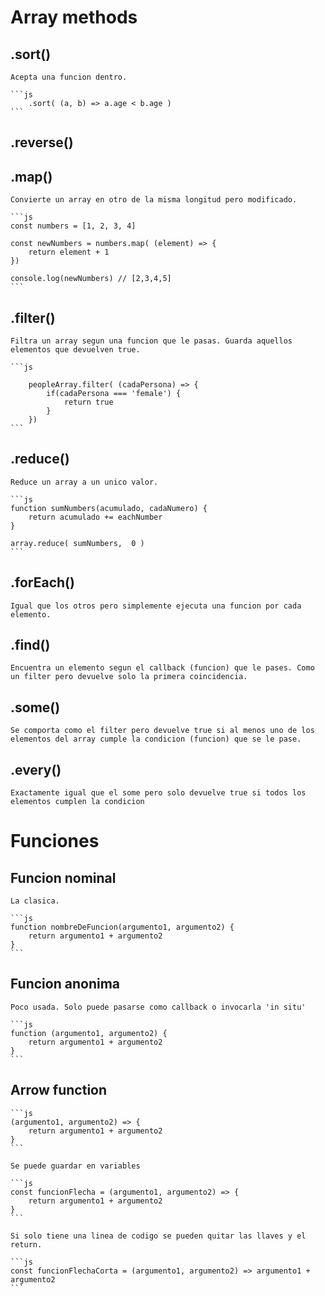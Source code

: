 # Array methods

## .sort()

    Acepta una funcion dentro.

    ```js
        .sort( (a, b) => a.age < b.age )
    ```

## .reverse()

## .map()

    Convierte un array en otro de la misma longitud pero modificado.

    ```js
    const numbers = [1, 2, 3, 4]

    const newNumbers = numbers.map( (element) => {
        return element + 1
    })

    console.log(newNumbers) // [2,3,4,5]
    ```

## .filter()

    Filtra un array segun una funcion que le pasas. Guarda aquellos elementos que devuelven true.

    ```js

        peopleArray.filter( (cadaPersona) => {
            if(cadaPersona === 'female') {
                return true
            }
        })
    ```

## .reduce()

    Reduce un array a un unico valor.

    ```js
    function sumNumbers(acumulado, cadaNumero) {
        return acumulado += eachNumber
    }

    array.reduce( sumNumbers,  0 )
    ```

## .forEach()

    Igual que los otros pero simplemente ejecuta una funcion por cada elemento.

## .find()

    Encuentra un elemento segun el callback (funcion) que le pases. Como un filter pero devuelve solo la primera coincidencia.

## .some()

    Se comporta como el filter pero devuelve true si al menos uno de los elementos del array cumple la condicion (funcion) que se le pase.

## .every()

    Exactamente igual que el some pero solo devuelve true si todos los elementos cumplen la condicion

# Funciones

## Funcion nominal

    La clasica.

    ```js
    function nombreDeFuncion(argumento1, argumento2) {
        return argumento1 + argumento2
    }
    ```

## Funcion anonima

    Poco usada. Solo puede pasarse como callback o invocarla 'in situ'

    ```js
    function (argumento1, argumento2) {
        return argumento1 + argumento2
    }
    ```

## Arrow function

    ```js
    (argumento1, argumento2) => {
        return argumento1 + argumento2
    }
    ```

    Se puede guardar en variables

    ```js
    const funcionFlecha = (argumento1, argumento2) => {
        return argumento1 + argumento2
    }
    ```

    Si solo tiene una linea de codigo se pueden quitar las llaves y el return.

    ```js
    const funcionFlechaCorta = (argumento1, argumento2) => argumento1 + argumento2
    ```
